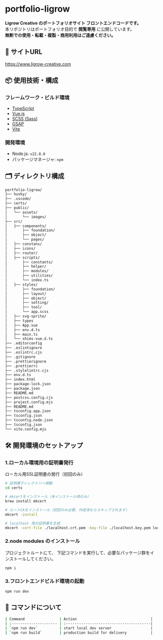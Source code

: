 # portfolio-ligrow

**Ligrow Creative のポートフォリオサイト フロントエンドコードです。**  
本リポジトリはポートフォリオ目的で **閲覧専用** に公開しています。  
**無断での使用・転載・複製・商用利用はご遠慮ください。**

## 🔗 サイトURL

https://www.ligrow-creative.com

## 📦 使用技術・構成

### フレームワーク・ビルド環境

- [TypeScript](https://www.typescriptlang.org/) 
- [Vue.js](https://ja.vuejs.org/)  
- [SCSS (Sass)](https://sass-lang.com/)  
- [GSAP](https://gsap.com/)  
- [Vite](https://ja.vite.dev/)  


### 開発環境

- Node.js: `v22.8.0`
- パッケージマネージャ: `npm`

## 🗂 ディレクトリ構成

```bash
portfolio-ligrow/
├── husky/       
├── .vscode/                
├── certs/                
├── public/
│   └── assets/             
│       └── images/
├── src/
│   ├── components/  
│       ├── foundation/
│       ├── object/
│       └── pages/
│   ├── constans/           
│   ├── icons/   
│   ├── router/     
│   ├── scripts/ 
│       ├── constants/
│       ├── helper/
│       ├── modules/
│       ├── utilities/
│       └── index.ts
│   ├── styles/           
│       ├── foundation/
│       ├── layout/
│       ├── object/
│       ├── setting/
│       ├── tool/
│       └── app.scss
│   ├── svg-sprite/
│   ├── types         
│   ├── App.vue           
│   ├── env.d.ts       
│   ├── main.ts    
│   └── shims-vue.d.ts
├── .editorconfig 
├── .eslintignore
├── .eslintrc.cjs     
├── .gitignore
├── .prettierignore
├── .prettierrc
├── .stylelintrc.cjs
├── env.d.ts         
├── index.html          
├── package-lock.json
├── package.json
├── README.md
├── postcss.config.cjs
├── project.config.mjs
├── README.md
├── tsconfig.app.json         
├── tsconfig.json 
├── tsconfig.node.json         
├── tsconfig.json         
└── vite.config.mjs      
```

## 🛠 開発環境のセットアップ

### 1.ローカル環境用の証明書発行

ローカル用SSL証明書の発行（初回のみ）

```bash
# 証明書ディレクトリへ移動
cd certs

# mkcertをインストール（未インストール時のみ）
brew install mkcert 

# ルートCAをインストール（初回のみ必要、作成済ならスキップされます）
mkcert -install 

# localhost 用の証明書を生成
mkcert -cert-file ./localhost.crt.pem -key-file ./localhost.key.pem localhost
```

### 2.node modules のインストール

プロジェクトルートにて、
下記コマンドを実行して、必要なパッケージ群をインストールしてください。

```npm
npm i
```

### 3.フロントエンドビルド環境の起動

```npm
npm run dev
```

## 📌 コマンドについて

```bash
| Command                | Action                                  |
| :--------------------- | :---------------------------------------|
| `npm run dev`          | start local dev server                  |
| `npm run build`        | production build for delivery           |
```
